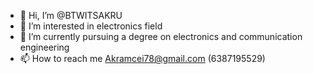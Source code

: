 - 👋 Hi, I’m @BTWITSAKRU
- 👀 I’m interested in electronics field 
- 🌱 I’m currently pursuing a degree on electronics and communication engineering 
- 📫 How to reach me Akramcei78@gmail.com (6387195529) 



